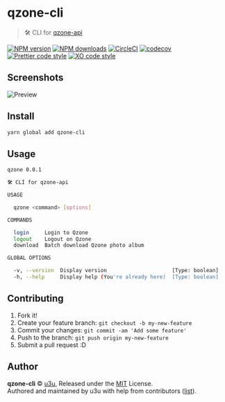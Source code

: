 # qzone-cli

> 🛠️ CLI for [qzone-api](https://github.com/u3u/qzone-api)

[![NPM version](https://img.shields.io/npm/v/qzone-cli.svg?style=flat)](https://npmjs.com/package/qzone-cli) [![NPM downloads](https://img.shields.io/npm/dm/qzone-cli.svg?style=flat)](https://npmjs.com/package/qzone-cli) [![CircleCI](https://circleci.com/gh/u3u/qzone-cli/tree/master.svg?style=shield)](https://circleci.com/gh/u3u/qzone-cli/tree/master) [![codecov](https://codecov.io/gh/u3u/qzone-cli/branch/master/graph/badge.svg?token=6cvcdqtqtB)](https://codecov.io/gh/u3u/qzone-cli) [![Prettier code style](https://img.shields.io/badge/code_style-prettier-ff69b4.svg?style=flat)](https://github.com/prettier/prettier) [![XO code style](https://img.shields.io/badge/code_style-XO-5ed9c7.svg)](https://github.com/sindresorhus/xo)

## Screenshots
![Preview](https://i.loli.net/2018/01/12/5a587fb04f1c2.png)

## Install

```bash
yarn global add qzone-cli
```

## Usage

```bash
qzone 0.0.1

🛠️ CLI for qzone-api

USAGE

  qzone <command> [options]

COMMANDS

  login     Login to Qzone
  logout    Logout on Qzone
  download  Batch download Qzone photo album

GLOBAL OPTIONS

  -v, --version  Display version                     [Type: boolean]
  -h, --help     Display help (You're already here)  [Type: boolean]
```

## Contributing

1. Fork it!
2. Create your feature branch: `git checkout -b my-new-feature`
3. Commit your changes: `git commit -am 'Add some feature'`
4. Push to the branch: `git push origin my-new-feature`
5. Submit a pull request :D

## Author

**qzone-cli** © [u3u](https://github.com/u3u), Released under the [MIT](./LICENSE) License.<br>
Authored and maintained by u3u with help from contributors ([list](https://github.com/u3u/qzone-cli/contributors)).
